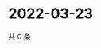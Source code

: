 # 2022-03-23

共 0 条

<!-- BEGIN WEIBO -->
<!-- 最后更新时间 Wed Mar 23 2022 00:32:35 GMT+0800 (China Standard Time) -->

<!-- END WEIBO -->
